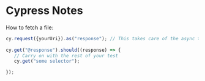 # Cypress Notes

How to fetch a file:
```js
cy.request({yourUri}).as("response"); // This takes care of the async task. 
 
cy.get("@response").should((response) => { 
   // Carry on with the rest of your test
   cy.get("some selector");

});
```

